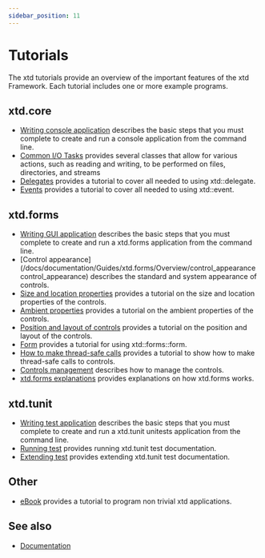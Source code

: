 ```yaml
---
sidebar_position: 11
---
```


# Tutorials

The xtd tutorials provide an overview of the important features of the xtd Framework. Each tutorial includes one or more example programs. 

## xtd.core

* [Writing console application](/docs/documentation/Guides/Overview/Tutorials/writing_applicaion_console) describes the basic steps that you must complete to create and run a console application from the command line.
* [Common I/O Tasks](/docs/documentation/Guides/xtd.core/Common%20I%3AO%20tasks) provides several classes that allow for various actions, such as reading and writing, to be performed on files, directories, and streams
* [Delegates](/docs/documentation/Guides/xtd.core/Types%20overview/delegates) provides a tutorial to cover all needed to using xtd::delegate.
* [Events](/docs/documentation/Guides/xtd.core/Types%20overview/events.md) provides a tutorial to cover all needed to using xtd::event.

## xtd.forms

* [Writing GUI application](/docs/documentation/Guides/Overview/Tutorials/writing_applicaion_gui) describes the basic steps that you must complete to create and run a xtd.forms application from the command line.
* [Control appearance](/docs/documentation/Guides/xtd.forms/Overview/control_appearance control_appearance) describes the standard and system appearance of controls.
* [Size and location properties](/docs/documentation/Guides/xtd.forms/Overview/size_and_location_properties) provides a tutorial on the size and location properties of the controls.
* [Ambient properties](/docs/documentation/Guides/xtd.forms/Overview/ambient_properties) provides a tutorial on the ambient properties of the controls.
* [Position and layout of controls](/docs/documentation/Guides/xtd.forms/Controls/position_and_layout_of_controls) provides a tutorial on the position and layout of the controls.
* [Form](/docs/documentation/Guides/Overview/Tutorials/form) provides a tutorial for using xtd::forms::form.
* [How to make thread-safe calls](/docs/documentation/Guides/xtd.forms/Controls/Common%20tasks/thread_safe_control_call) provides a tutorial to show how to make thread-safe calls to controls.
* [Controls management](/docs/documentation/Guides/xtd.forms/Overview/controls_management) describes how to manage the controls.
* [xtd.forms explanations](/docs/documentation/Guides/xtd.forms/Overview/xtd_forms_overview) provides explanations on how xtd.forms works.

## xtd.tunit

* [Writing test application](/docs/documentation/Guides/Overview/Tutorials/writing_applicaion_test) describes the basic steps that you must complete to create and run a xtd.tunit unitests application from the command line.
* [Running test](/docs/documentation/Guides/xtd.tunit/Overview/writing_applicaion_running_test) provides running xtd.tunit test documentation.
* [Extending test](/docs/documentation/Guides/xtd.tunit/Overview/writing_applicaion_extending_test) provides extending xtd.tunit test documentation.

## Other

* [eBook](/docs/documentation/eBook) provides a tutorial to program non trivial xtd applications.

## See also

* [Documentation](/docs/documentation)
